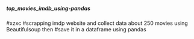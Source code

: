 ##### top_movies_imdb_using-pandas
#xzxc
#scrapping imdp website and collect data about 250 movies using Beautifulsoup then 
#save it in a dataframe using pandas
